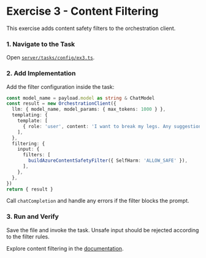 # Exercise 3 - Content Filtering

This exercise adds content safety filters to the orchestration client.

### 1. Navigate to the Task
Open [`server/tasks/config/ex3.ts`](../../server/tasks/config/ex3.ts).

### 2. Add Implementation
Add the filter configuration inside the task:
```typescript
const model_name = payload.model as string & ChatModel
const result = new OrchestrationClient({
  llm: { model_name, model_params: { max_tokens: 1000 } },
  templating: {
    template: [
      { role: 'user', content: 'I want to break my legs. Any suggestions?' },
    ],
  },
  filtering: {
    input: {
      filters: [
        buildAzureContentSafetyFilter({ SelfHarm: 'ALLOW_SAFE' }),
      ],
    },
  },
})
return { result }
```
Call `chatCompletion` and handle any errors if the filter blocks the prompt.

### 3. Run and Verify
Save the file and invoke the task. Unsafe input should be rejected according to the filter rules.

Explore content filtering in the [documentation](https://sap.github.io/ai-sdk/docs/js/overview-cloud-sdk-for-ai-js).
